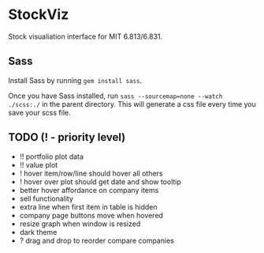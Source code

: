 # StockViz
Stock visualiation interface for MIT 6.813/6.831.

## Sass
Install Sass by running `gem install sass`.

Once you have Sass installed, run `sass --sourcemap=none --watch ./scss:./` in the parent directory. This will generate a css file every time you save your scss file.

## TODO (! - priority level)
- !! portfolio plot data
- !! value plot
- ! hover item/row/line should hover all others
- ! hover over plot should get date and show tooltip
- better hover affordance on company items
- sell functionality
- extra line when first item in table is hidden
- company page buttons move when hovered
- resize graph when window is resized
- dark theme
- ? drag and drop to reorder compare companies
